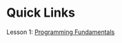 # Quick Links
Lesson 1: [Programming Fundamentals](https://github.com/Giannasaurus/codechum/tree/main/cp1/lesson1-programming-fundamentals)
